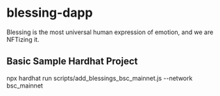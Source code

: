 # blessing-dapp

Blessing is the most universal human expression of emotion, and we are NFTizing it.

## Basic Sample Hardhat Project

npx hardhat run scripts/add_blessings_bsc_mainnet.js --network bsc_mainnet
